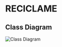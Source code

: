 # RECICLAME
## Class Diagram
![Class Diagram](https://images-ext-1.discordapp.net/external/AtmWb_t3gO-2vlzQanvWYWnMQmRzoMts1VwaHYjM5FI/http/www.plantuml.com/plantuml/png/hLHDYnf143qxlwBmk6J13JbaHOQDveE08GiIGavITbUqiQTxgAvPCKl-UwRHwHvqoCcJrgl7g-fNJv-284jJsIBiZQkHiG9T6tWxcVGGPJ643o9iDetGP-zaPVuGlB-YCFj3QZzUjbFdeI_klAP0DJpsGKQtZ-2xIR4pcY08CNavrdGf2g_5Q8vglsNVEBtmrZFyt1cXAtWs-n68onAMPhkJP-Fs0vI5TuB6PTxSDaDIp-nrewHZVM4YDq3xXa9iq7QyNsIjFnG005VSQ4tBMx2fWXyIMtg5Ohphn5PeA--6bwk9vHY9-49E4nT_Y-BaLpG1EYzQyrR2nctXTsEjmueIG1KQcweQGpXurWd05nJaL2eZnsBqrGbjYQ7sGT2kbTUKmQ0yj-L750B5X49w_TsTWQRM2TXuRmaTaCEDfRnvztxeM_7Q2lYcvO5j4MaqlSc8Tzi8zJIwWq2-JT-5v41Nh3-jKgqfA3Prd3k4HMeUb884lL3TSjHeQOB0xDGipsQjbH538QznpcaExEqtc2F7GvTGdqQiDoVWSiFQA6cuTuikff0JUyFrufppes7yC8RxUnZVZLC0fg1ELmbGPjvTv4LwljyKTZZ0YH_TrXqb_gPw6YcmKx3n6q49HGhWy2oC_mzHAs7_rIkUoEccily0?width=866&height=911)
